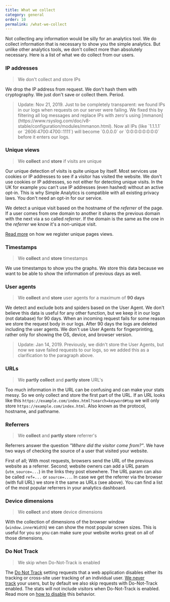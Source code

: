 ```yaml
---
title: What we collect
category: general
order: 10
permalink: /what-we-collect
---
```


Not collecting any information would be silly for an analytics tool. We do collect information that is necessary to show you the simple analytics. But unlike other analytics tools, we don't collect more than absolutely necessary. Here is a list of what we do collect from our users.

### IP addresses

> We don't collect and store IPs

We drop the IP address from request. We don't hash them with cryptography. We just don't save or collect them. Period.

<blockquote class="note">
  <p markdown="1">Update: Nov 21, 2019. Just to be completely transparent: we found IPs in our logs when requests on our server were failing. We fixed this by filtering all log messages and replace IPs with zero's using [mmanon](https://www.rsyslog.com/doc/v8-stable/configuration/modules/mmanon.html). Now all IPs (like `1.1.1.1` or `2606:4700:4700::1111`) will become `0.0.0.0` or `0:0:0:0:0:0:0:0` before it enters our logs.</p>
</blockquote>

### Unique views

> We **collect** and **store** if visits are unique

Our unique detection of visits is quite unique by itself. Most services use cookies or IP addresses to see if a visitor has visited the website. We don't use cookies or IP addresses, so not either for detecting unique visits. In the UK for example you can't use IP addresses (even hashed) without an active opt-in. This is why Simple Analytics is compatible with all existing privacy laws. You don't need an opt-in for our service.

We detect a unique visit based on the hostname of the _referrer_ of the page. If a user comes from one domain to another it shares the previous domain with the next via a so called _referrer_. If the domain is the same as the one in the _referrer_ we know it's a non-unique visit.

[Read more](/uniques) on how we register unique pages views.

### Timestamps

> We **collect** and **store** timestamps

We use timestamps to show you the graphs. We store this data because we want to be able to show the information of previous days as well.

### User agents

> We **collect** and **store** user agents for a maximum of **90 days**

We detect and exclude bots and spiders based on the User Agent. We don't believe this data is useful for any other function, but we keep it in our logs (not database) for 90 days. When an incoming request fails for some reason we store the request body in our logs. After 90 days the logs are deleted including the user agents. We don't use User Agents for fingerprinting, rather only for showing the OS, device, and browser version.

<blockquote class="note">
  <p>Update: Jan 14, 2019. Previously, we didn't store the User Agents, but now we save failed requests to our logs, so we added this as a clarification to the paragraph above.</p>
</blockquote>

### URLs

> We **partly collect** and **partly store** URL's

Too much information in the URL can be confusing and can make your stats messy. So we only collect and store the first part of the URL. If an URL looks like this `https://example.com/index.html?search=keyword#top` we will only store `https://example.com/index.html`. Also known as the protocol, hostname, and pathname.

### Referrers

> We **collect** and **partly store** referrer's

Referrers answer the question _"Where did the visitor come from?"_. We have two ways of checking the source of a user that visited your website.

First of all; With most requests, browsers send the URL of the previous website as a referrer. Second; website owners can add a URL param (`utm_source=...`) in the links they post elsewhere. The URL param can also be called `ref=...` or `source=...`. In case we get the referrer via the browser (with full URL) we store it the same as URLs (see above). You can find a list of the most popular referrers in your analytics dashboard.

### Device dimensions

> We **collect** and **store** device dimensions

With the collection of dimensions of the browser window (`window.innerWidth`) we can show the most popular screen sizes. This is useful for you so you can make sure your website works great on all of those dimensions.

### Do Not Track

> We skip when Do-Not-Track is enabled

The <a href="https://en.wikipedia.org/wiki/Do_Not_Track">Do Not Track</a> setting requests that a web application disables either its tracking or cross-site user tracking of an individual user. <a href="https://simpleanalytics.com/no-tracking">We never track</a> your users, but by default we also skip requests with Do-Not-Track enabled. The stats will not include visitors when Do-Not-Track is enabled. Read more on [how to disable](/dnt) this behavior.
